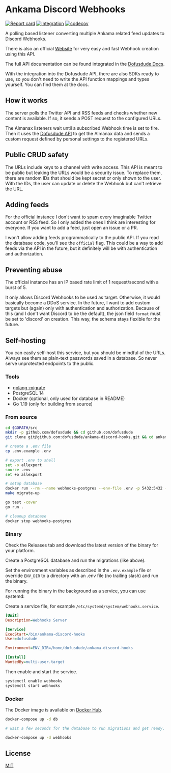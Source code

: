 # Ankama Discord Webhooks
[![Report card](https://goreportcard.com/badge/github.com/dofusdude/ankama-discord-hooks)](https://goreportcard.com/report/github.com/dofusdude/ankama-discord-hooks)
[![integration](https://github.com/dofusdude/ankama-discord-hooks/actions/workflows/ci.yml/badge.svg?branch=main)](https://github.com/dofusdude/ankama-discord-hooks/actions/workflows/ci.yml)
[![codecov](https://codecov.io/gh/dofusdude/ankama-discord-hooks/branch/main/graph/badge.svg?token=ADPA003JM7)](https://codecov.io/gh/dofusdude/ankama-discord-hooks)

A polling based listener converting multiple Ankama related feed updates to Discord Webhooks.

There is also an official [Website](https://discord.dofusdude.com) for very easy and fast Webhook creation using this API.

The full API documentation can be found integrated in the [Dofusdude Docs](https://docs.dofusdu.de).

With the integration into the Dofusdude API, there are also SDKs ready to use, so you don't need to write the API function mappings and types yourself. You can find them at the docs.

## How it works
The server polls the Twitter API and RSS feeds and checks whether new content is available. If so, it sends a POST request to the configured URLs.

The Almanax listeners wait until a subscribed Webhook time is set to fire. Then it uses the [Dofusdude API](https://docs.dofusdu.de) to 
get the Almanax data and sends a custom request defined by personal settings to the registered URLs.

## Public CRUD safety
The URLs include keys to a channel with write access. This API is meant to be public but leaking the URLs would be a security issue.
To replace them, there are random IDs that should be kept secret or only shown to the user. With the IDs, the user can update or delete the Webhook but can't retrieve the URL.

## Adding feeds
For the official instance I don't want to spam every imaginable Twitter account or RSS feed. So I only added the ones I think are interesting for everyone. If you want to add a feed, just open an issue or a PR.

I won't allow adding feeds programmatically to the public API. If you read the database code, you'll see the `official` flag. This could be a way to add feeds via the API in the future, but it definitely will be with authentication and authorization. 

## Preventing abuse
The official instance has an IP based rate limit of 1 request/second with a burst of 5.

It only allows Discord Webhooks to be used as target. Otherwise, it would basically become a DDoS service. In the future, I want to add custom targets but (again) only with authentication and authorization.
Because of this (and I don't want Discord to be the default), the json field `format` must be set to 'discord' on creation. This way, the schema stays flexible for the future. 

## Self-hosting
You can easily self-host this service, but you should be mindful of the URLs. Always see them as plain-text passwords saved in a database. So never serve unprotected endpoints to the public.

### Tools
- [golang-migrate](https://github.com/golang-migrate/migrate/tree/master/cmd/migrate)
- PostgreSQL 14
- Docker (optional, only used for database in README)
- Go 1.19 (only for building from source)

### From source
```bash
cd $GOPATH/src
mkdir -p github.com/dofusdude && cd github.com/dofusdude
git clone git@github.com:dofusdude/ankama-discord-hooks.git && cd ankama-discord-hooks

# create a .env file
cp .env.example .env

# export .env to shell
set -o allexport
source .env
set +o allexport

# setup database
docker run --rm --name webhooks-postgres --env-file .env -p 5432:5432 -d postgres:14-alpine
make migrate-up

go test -cover
go run .

# cleanup database
docker stop webhooks-postgres
```

### Binary
Check the Releases tab and download the latest version of the binary for your platform.

Create a PostgreSQL database and run the migrations (like above).

Set the environment variables as described in the `.env.example` file or override `ENV_DIR` to a directory with an .env file (no trailing slash) and run the binary.

For running the binary in the background as a service, you can use systemd:

Create a service file, for example `/etc/systemd/system/webhooks.service`.
```ini
[Unit]
Description=Webhooks Server

[Service]
ExecStart=/bin/ankama-discord-hooks
User=dofusdude

Environment=ENV_DIR=/home/dofusdude/ankama-discord-hooks

[Install]
WantedBy=multi-user.target
```

Then enable and start the service.
```bash
systemctl enable webhooks
systemctl start webhooks
```

### Docker
The Docker image is available on [Docker Hub](https://hub.docker.com/r/stelzo/ankama-discord-hooks).

```bash
docker-compose up -d db

# wait a few seconds for the database to run migrations and get ready.

docker-compose up -d webhooks
```

## License
[MIT](https://choosealicense.com/licenses/mit/)
